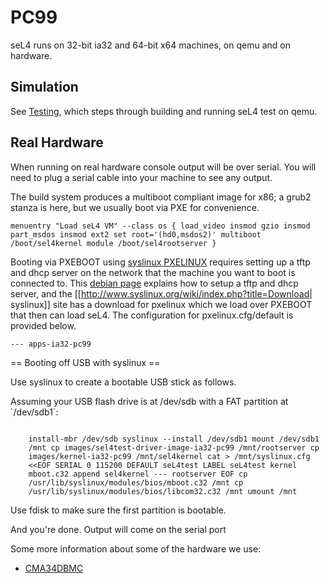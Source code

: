 # PC99
seL4 runs on 32-bit ia32 and 64-bit x64 machines, on qemu and on
hardware.

## Simulation


See [Testing](https://wiki.sel4.systems/Testing#IA32), which
steps through building and running seL4 test on qemu.

## Real Hardware
 When running on real hardware console output will be
over serial. You will need to plug a serial cable into your machine to
see any output.

The build system produces a multiboot compliant image for x86; a grub2
stanza is here, but we usually boot via PXE for convenience.
```
menuentry "Load seL4 VM" --class os { load_video insmod gzio insmod
part_msdos insmod ext2 set root='(hd0,msdos2)' multiboot
/boot/sel4kernel module /boot/sel4rootserver }
```

Booting via PXEBOOT using
[syslinux PXELINUX](http://www.syslinux.org/wiki/index.php?title=PXELINUX) requires setting up a tftp and dhcp server on the network
that the machine you want to boot is connected to. This
[debian page](https://debian-administration.org/article/478/Setting_up_a_server_for_PXE_network_booting) explains how to setup a tftp and dhcp server, and the
[[<http://www.syslinux.org/wiki/index.php?title=Download>|
syslinux]] site has a download for pxelinux which we load over PXEBOOT
that then can load seL4. The configuration for pxelinux.cfg/default is
provided below.
``` label seL4 kernel mboot.c32 append kernel-ia32-pc99
--- apps-ia32-pc99
```
== Booting off USB with syslinux ==

Use syslinux to create a bootable USB stick as follows.

Assuming your USB flash drive is at /dev/sdb with a FAT partition at
\`/dev/sdb1\`:
```

    install-mbr /dev/sdb syslinux --install /dev/sdb1 mount /dev/sdb1
    /mnt cp images/sel4test-driver-image-ia32-pc99 /mnt/rootserver cp
    images/kernel-ia32-pc99 /mnt/sel4kernel cat > /mnt/syslinux.cfg
    <<EOF SERIAL 0 115200 DEFAULT seL4test LABEL seL4test kernel
    mboot.c32 append sel4kernel --- rootserver EOF cp
    /usr/lib/syslinux/modules/bios/mboot.c32 /mnt cp
    /usr/lib/syslinux/modules/bios/libcom32.c32 /mnt umount /mnt
```

Use fdisk to make sure the first partition is bootable.

And you're done. Output will come on the serial port

Some more information about some of the hardware we use:

- [CMA34DBMC](CMA34DBMC)


